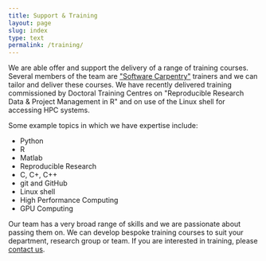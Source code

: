 ```yaml
---
title: Support & Training
layout: page
slug: index
type: text
permalink: /training/
---
```


We are able offer and support the delivery of a range of training courses. Several members of the team are ["Software Carpentry"](https://software-carpentry.org/) trainers and we can tailor and deliver these courses. We have recently delivered training commissioned by Doctoral Training Centres on "Reproducible Research Data & Project Management in R" and on use of the Linux shell for accessing HPC systems.

Some example topics in which we have expertise include:

- Python
- R
- Matlab
- Reproducible Research
- C, C+, C++
- git and GitHub
- Linux shell
- High Performance Computing
- GPU Computing

Our team has a very broad range of skills and we are passionate about passing them on. We can develop bespoke training courses to suit your department, research group or team. If you are interested in training, please [contact us](../contact/index.md).
